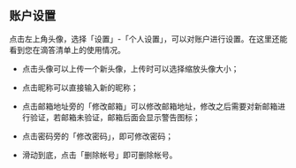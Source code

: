 ## 账户设置

点击左上角头像，选择「设置」-「个人设置」，可以对账户进行设置。在这里还能看到您在滴答清单上的使用情况。

* 点击头像可以上传一个新头像，上传时可以选择缩放头像大小；

* 点击昵称可以直接输入新的昵称；

* 点击邮箱地址旁的「修改邮箱」可以修改邮箱地址，修改之后需要对新邮箱进行验证，若邮箱未验证，邮箱后面会显示警告图标；

* 点击密码旁的「修改密码」，即可修改密码；

* 滑动到底，点击「删除帐号」即可删除帐号。
